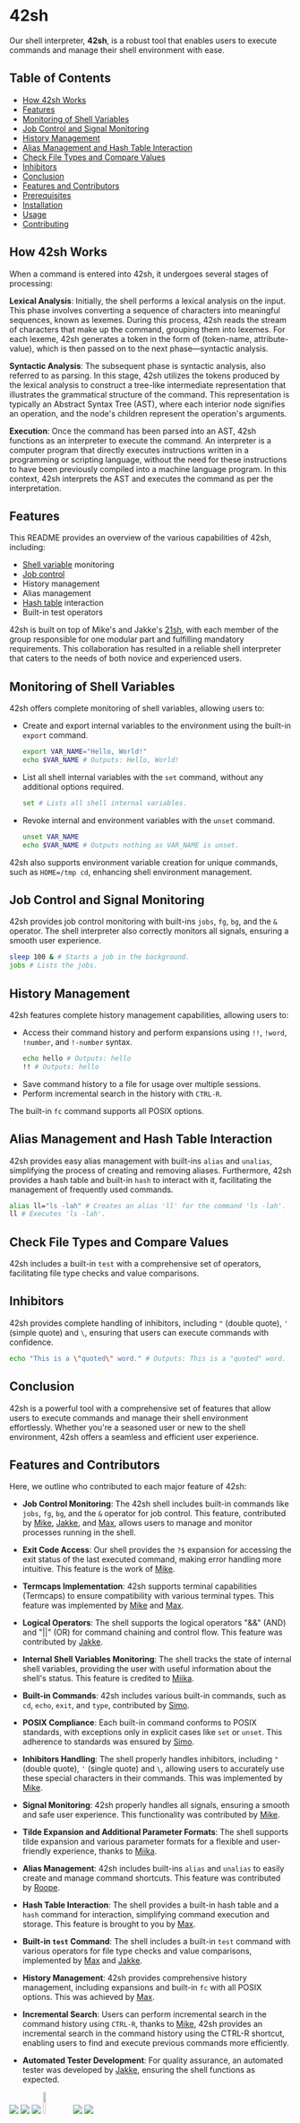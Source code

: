 # 42sh
Our shell interpreter, **42sh**, is a robust tool that enables users to execute commands and manage their shell environment with ease. 

## Table of Contents
- [How 42sh Works](#how-42sh-works)
- [Features](#features)
- [Monitoring of Shell Variables](#monitoring-of-shell-variables)
- [Job Control and Signal Monitoring](#job-control-and-signal-monitoring)
- [History Management](#history-management)
- [Alias Management and Hash Table Interaction](#alias-management-and-hash-table-interaction)
- [Check File Types and Compare Values](#check-file-types-and-compare-values)
- [Inhibitors](#inhibitors)
- [Conclusion](#conclusion)
- [Features and Contributors](#features-and-contributors)
- [Prerequisites](#prerequisites)
- [Installation](#installation)
- [Usage](#usage)
- [Contributing](#contributing)

## How 42sh Works

When a command is entered into 42sh, it undergoes several stages of processing:

**Lexical Analysis**: Initially, the shell performs a lexical analysis on the input. This phase involves converting a sequence of characters into meaningful sequences, known as lexemes. During this process, 42sh reads the stream of characters that make up the command, grouping them into lexemes. For each lexeme, 42sh generates a token in the form of (token-name, attribute-value), which is then passed on to the next phase—syntactic analysis.

**Syntactic Analysis**: The subsequent phase is syntactic analysis, also referred to as parsing. In this stage, 42sh utilizes the tokens produced by the lexical analysis to construct a tree-like intermediate representation that illustrates the grammatical structure of the command. This representation is typically an Abstract Syntax Tree (AST), where each interior node signifies an operation, and the node's children represent the operation's arguments.

**Execution**: Once the command has been parsed into an AST, 42sh functions as an interpreter to execute the command. An interpreter is a computer program that directly executes instructions written in a programming or scripting language, without the need for these instructions to have been previously compiled into a machine language program. In this context, 42sh interprets the AST and executes the command as per the interpretation.

## Features

This README provides an overview of the various capabilities of 42sh, including:

- [Shell variable](https://www.gnu.org/software/bash/manual/html_node/Shell-Variables.html) monitoring
- [Job control](https://www.gnu.org/software/bash/manual/html_node/Job-Control-Basics.html)
- History management
- Alias management
- [Hash table](https://en.wikipedia.org/wiki/Hash_table) interaction
- Built-in test operators

42sh is built on top of Mike's and Jakke's [21sh](https://github.com/mike-ninja/21sh), with each member of the group responsible for one modular part and fulfilling mandatory requirements. This collaboration has resulted in a reliable shell interpreter that caters to the needs of both novice and experienced users.

## Monitoring of Shell Variables

42sh offers complete monitoring of shell variables, allowing users to:

- Create and export internal variables to the environment using the built-in `export` command.
  ```bash
  export VAR_NAME="Hello, World!"
  echo $VAR_NAME # Outputs: Hello, World!
  ```
- List all shell internal variables with the `set` command, without any additional options required.
  ```bash
  set # Lists all shell internal variables.
  ```
- Revoke internal and environment variables with the `unset` command.
  ```bash
  unset VAR_NAME
  echo $VAR_NAME # Outputs nothing as VAR_NAME is unset.
  ```

42sh also supports environment variable creation for unique commands, such as `HOME=/tmp cd`, enhancing shell environment management.

## Job Control and Signal Monitoring

42sh provides job control monitoring with built-ins `jobs`, `fg`, `bg`, and the `&` operator. The shell interpreter also correctly monitors all signals, ensuring a smooth user experience.
```bash
sleep 100 & # Starts a job in the background.
jobs # Lists the jobs.
```
## History Management

42sh features complete history management capabilities, allowing users to:

- Access their command history and perform expansions using `!!`, `!word`, `!number`, and `!-number` syntax.
  ```bash
  echo hello # Outputs: hello
  !! # Outputs: hello
  ```
- Save command history to a file for usage over multiple sessions.
- Perform incremental search in the history with `CTRL-R`.

The built-in `fc` command supports all POSIX options.

## Alias Management and Hash Table Interaction

42sh provides easy alias management with built-ins `alias` and `unalias`, simplifying the process of creating and removing aliases. Furthermore, 42sh provides a hash table and built-in `hash` to interact with it, facilitating the management of frequently used commands.
```bash
alias ll="ls -lah" # Creates an alias 'll' for the command 'ls -lah'.
ll # Executes 'ls -lah'.
```
## Check File Types and Compare Values

42sh includes a built-in `test` with a comprehensive set of operators, facilitating file type checks and value comparisons.

## Inhibitors

42sh provides complete handling of inhibitors, including `"` (double quote), `'` (simple quote) and `\`, ensuring that users can execute commands with confidence.
```bash
echo "This is a \"quoted\" word." # Outputs: This is a "quoted" word.
```
## Conclusion
42sh is a powerful tool with a comprehensive set of features that allow users to execute commands and manage their shell environment effortlessly. Whether you're a seasoned user or new to the shell environment, 42sh offers a seamless and efficient user experience.

## Features and Contributors
Here, we outline who contributed to each major feature of 42sh:

- **Job Control Monitoring**: The 42sh shell includes built-in commands like `jobs`, `fg`, `bg`, and the `&` operator for job control. This feature, contributed by [Mike](https://github.com/mike-ninja), [Jakke](https://github.com/Zakki-coder), and [Max](https://github.com/maxrantil), allows users to manage and monitor processes running in the shell.

- **Exit Code Access**: Our shell provides the `?$` expansion for accessing the exit status of the last executed command, making error handling more intuitive. This feature is the work of [Mike](https://github.com/mike-ninja).

- **Termcaps Implementation**: 42sh supports terminal capabilities (Termcaps) to ensure compatibility with various terminal types. This feature was implemented by [Mike](https://github.com/mike-ninja) and [Max](https://github.com/maxrantil).

- **Logical Operators**: The shell supports the logical operators "&&" (AND) and "||" (OR) for command chaining and control flow. This feature was contributed by [Jakke](https://github.com/Zakki-coder).

- **Internal Shell Variables Monitoring**: The shell tracks the state of internal shell variables, providing the user with useful information about the shell's status. This feature is credited to [Miika](https://github.com/MiikaViini).

- **Built-in Commands**: 42sh includes various built-in commands, such as `cd`, `echo`, `exit`, and `type`, contributed by [Simo](https://github.com/nuuskamuikkusenhattu).

- **POSIX Compliance**: Each built-in command conforms to POSIX standards, with exceptions only in explicit cases like `set` or `unset`. This adherence to standards was ensured by [Simo](https://github.com/nuuskamuikkusenhattu).

- **Inhibitors Handling**: The shell properly handles inhibitors, including `"` (double quote), `'` (single quote) and `\`, allowing users to accurately use these special characters in their commands. This was implemented by [Mike](https://github.com/mike-ninja).

- **Signal Monitoring**: 42sh properly handles all signals, ensuring a smooth and safe user experience. This functionality was contributed by [Mike](https://github.com/mike-ninja).

- **Tilde Expansion and Additional Parameter Formats**: The shell supports tilde expansion and various parameter formats for a flexible and user-friendly experience, thanks to [Miika](https://github.com/MiikaViini).

- **Alias Management**: 42sh includes built-ins `alias` and `unalias` to easily create and manage command shortcuts. This feature was contributed by [Roope](https://github.com/jungleistx).

- **Hash Table Interaction**: The shell provides a built-in hash table and a `hash` command for interaction, simplifying command execution and storage. This feature is brought to you by [Max](https://github.com/maxrantil).

- **Built-in `test` Command**: The shell includes a built-in `test` command with various operators for file type checks and value comparisons, implemented by [Max](https://github.com/maxrantil) and [Jakke](https://github.com/Zakki-coder).

- **History Management**: 42sh provides comprehensive history management, including expansions and built-in `fc` with all POSIX options. This was achieved by [Max](https://github.com/maxrantil).

- **Incremental Search**: Users can perform incremental search in the command history using `CTRL-R`, thanks to [Mike](https://github.com/mike-ninja), 42sh provides an incremental search in the command history using the CTRL-R shortcut, enabling users to find and execute previous commands more efficiently.

- **Automated Tester Development**: For quality assurance, an automated tester was developed by [Jakke](https://github.com/Zakki-coder), ensuring the shell functions as expected.

[![](https://avatars.githubusercontent.com/u/86000260?size=100)](https://github.com/maxrantil)
[![](https://avatars.githubusercontent.com/u/79006614?size=100)](https://github.com/Zakki-coder)
[![](https://avatars.githubusercontent.com/u/80318201?size=100)](https://github.com/jungleistx)
[<img src="https://avatars.githubusercontent.com/u/22212540" width="10%" height="10%" />](https://github.com/nuuskamuikkusenhattu)
[![](https://avatars.githubusercontent.com/u/57210997?size=100)](https://github.com/mike-ninja)
[![](https://avatars.githubusercontent.com/u/48917337?size=100)](https://github.com/MiikaViini)

## Prerequisites

Before installing and running 42sh, ensure you have the following:

-  A Unix-like operating system (MacOS, Linux, BSD)
-  GNU Compiler Collection (GCC) or similar compiler
-  GNU make
-  Basic knowledge of shell scripting and command-line interfaces
    
## Installation

Download the source code:
```bash
git clone https://github.com/maxrantil/42sh.git
cd 42sh
```

Compile and run:

```bash
make
./42sh
```

## Usage

After compiling the shell, you can start it with the ./42sh command. Here are some examples of how to use 42sh:

```bash
# Change directory
cd /path/to/directory

# List files
ls -l

# Use built-in text editor
nano file.txt
```
For more advanced usage, refer to the [GNU Bash Reference Manual](https://www.gnu.org/software/bash/manual/bash.html).

## Contributing

We welcome contributions from the community. If you'd like to contribute, please follow these steps:

-    Fork the repository to your own GitHub account.
-    Clone the forked repository to your local machine.
-    Make your changes and commit them to your forked repository.
-    Submit a pull request with your changes.

Please make sure your code has no syntax errors and is in line with our project's coding style before submitting a pull request.

This shell is designed to prevent crashes (such as segmentation faults or bus issues) and memory leaks. If you encounter any such problems, or if you have suggestions or feedback, please kindly create an issue or PR.
